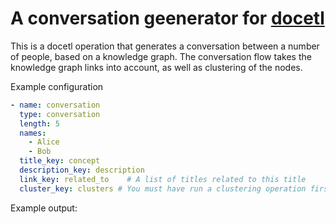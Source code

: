 # A conversation geenerator for [docetl](https://github.com/ucbepic/docetl)

This is a docetl operation that generates a conversation between a number of people, based on a knowledge graph.
The conversation flow takes the knowledge graph links into account, as well as clustering of the nodes.

Example configuration

```yaml
- name: conversation
  type: conversation
  length: 5
  names:
    - Alice
    - Bob
  title_key: concept
  description_key: description
  link_key: related_to    # A list of titles related to this title
  cluster_key: clusters # You must have run a clustering operation first
```

Example output:

```json
```

